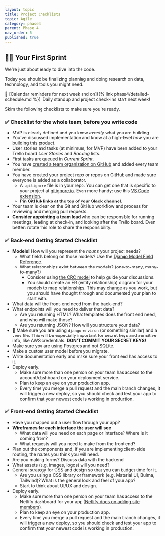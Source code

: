 ```yaml
---
layout: topic
title: Project Checklists
topic: Agile
category: phase4
parent: Phase 4
nav_order: 5
published: true
---
```


## 🏃‍♀️ Your First Sprint

We're just about ready to dive into the code.

Today you should be finalizing planning and doing research on data, technology, and tools you might need.

📆 [Calendar reminders for next week and on]({% link phase4/detailed-schedule.md %}). Daily standup and project check-ins start next week!

Skim the following checklists to make sure you're ready.

### ✅ Checklist for the whole team, before you write code

- MVP is clearly defined and you know _exactly_ what you are building.
- You've discussed implementation and know at a high-level _how_ you are building this product.
- User stories and tasks (at minimum, for MVP) have been added to your Trello board _User Stories_ and _Backlog_ lists.
- First tasks are queued in _Current Sprint_.
- You have [created a team organization on GitHub](https://docs.github.com/en/organizations/collaborating-with-groups-in-organizations/creating-a-new-organization-from-scratch) and added every team member.
- You have created your project repo or repos on GitHub and made sure everyone is added as a collaborator.
    - A `.gitignore` file is in your repo. You can get one that is specific to your project at [gitignore.io](https://www.toptal.com/developers/gitignore). Even more handy: use this [VS Code extension](https://marketplace.visualstudio.com/items?itemName=codezombiech.gitignore).
    - **Pin GitHub links at the top of your Slack channel**.
- Your team is clear on the Git and GitHub workflow and process for reviewing and merging pull requests.
- **Consider appointing a team lead** who can be responsible for running meetings, leading at check-in, and looking after the Trello board. Even better: rotate this role to share the responsibility.

### ✅ Back-end Getting Started Checklist

- **Models!** How will you represent the _nouns_ your project needs?
    - What fields belong on those models? Use the [Django Model Field Reference](https://docs.djangoproject.com/en/4.0/ref/models/fields/).
    - What relationships exist between the models? (one-to-many, many-to-many?)
        - Consider using [the CRC model](http://agilemodeling.com/artifacts/crcModel.htm) to help guide your discussions.
        - You should create an ER (entity relationship) diagram for your models to map relationships. This may change as you work, but you should have thought through and documented your plan to start with.
- What data will the front-end need from the back-end?
- What endpoints will you need to deliver that data?
    - Are you returning HTML? What templates does the front end need, and who will make those?
    - Are you returning JSON? How will you structure your data?
- 🚨 Make sure you are using `django-environ` (or something similar) and a `.env` file. This will be especially important for secret keys and sensitive info, like AWS credentials. **DON'T COMMIT YOUR SECRET KEYS!**
- Make sure you are using Postgres and not SQLite.
- Make a custom user model before you migrate.
- Write documentation early and make sure your front end has access to it.
- Deploy early.
    - Make sure more than one person on your team has access to the account/dashboard on your deployment service.
    - Plan to keep an eye on your production app.
    - Every time you merge a pull request and the main branch changes, it will trigger a new deploy, so you should check and test your app to confirm that your newest code is working in production.

### ✅ Front-end Getting Started Checklist

- Have you mapped out a user flow through your app?
- **Wireframes for each interface the user will see**
    - What data will you need on each page or interface? Where is it coming from?
    - What requests will you need to make from the front end?
- Plan out the components and, if you are implementing client-side routing, the routes you think you will need.
- Are you making forms? Discuss data with the backend.
- What assets (e.g. images, logos) will you need?
- General strategy for CSS and design so that you can budget time for it.
    - Are you using a CSS library or framework (e.g. Material UI, Bulma, Tailwind)? What is the general look and feel of your app?
    - Start to think about UI/UX and design.
- Deploy early.
    - Make sure more than one person on your team has access to the Netlify dashboard for your app ([Netlify docs on adding site members](https://docs.netlify.com/accounts-and-billing/team-management/manage-team-members/#manage-site-members)).
    - Plan to keep an eye on your production app.
    - Every time you merge a pull request and the main branch changes, it will trigger a new deploy, so you should check and test your app to confirm that your newest code is working in production.
